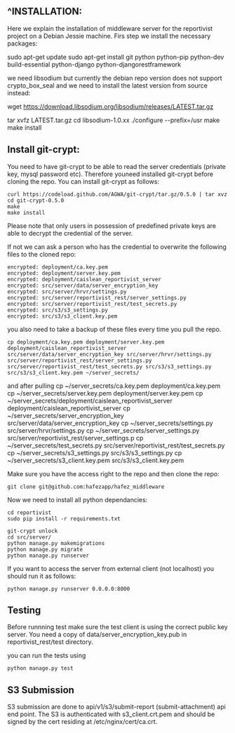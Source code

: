 ^INSTALLATION:
------------

Here we explain the installation of middleware server for the reportivist project on a Debian Jessie machine. Firs step we install the necessary packages:

sudo apt-get update
sudo apt-get install git python python-pip python-dev build-essential python-django python-djangorestframework

we need libsodium but currently the debian repo version does not support crypto_box_seal and we need to install the latest version from source instead:

   wget https://download.libsodium.org/libsodium/releases/LATEST.tar.gz

   tar xvfz LATEST.tar.gz
   cd libsodium-1.0.xx
   ./configure --prefix=/usr
   make
   make install

## Install git-crypt:

You need to have git-crypt to be able to read the server credentials (private key, mysql password etc). Therefore youneed installed git-crypt before cloning the repo. You can install git-crypt as follows:

    curl https://codeload.github.com/AGWA/git-crypt/tar.gz/0.5.0 | tar xvz
    cd git-crypt-0.5.0
    make
    make install

Please note that only users in possession of predefined private keys are able to decrypt the credential of the server.

If not we can ask a person who has the credential to overwrite the following files to the cloned repo:

    encrypted: deployment/ca.key.pem
    encrypted: deployment/server.key.pem
    encrypted: deployment/caislean_reportivist_server
    encrypted: src/server/data/server_encryption_key
    encrypted: src/server/hrvr/settings.py
    encrypted: src/server/reportivist_rest/server_settings.py
    encrypted: src/server/reportivist_rest/test_secrets.py
    encrypted: src/s3/s3_settings.py
    encrypted: src/s3/s3_client.key.pem

you also need to take a backup of these files every time you pull the repo.

    cp deployment/ca.key.pem deployment/server.key.pem deployment/caislean_reportivist_server src/server/data/server_encryption_key src/server/hrvr/settings.py  src/server/reportivist_rest/server_settings.py src/server/reportivist_rest/test_secrets.py src/s3/s3_settings.py src/s3/s3_client.key.pem ~/server_secrets/

and after pulling
    cp ~/server_secrets/ca.key.pem deployment/ca.key.pem
    cp ~/server_secrets/server.key.pem deployment/server.key.pem
    cp ~/server_secrets/deployment/caislean_reportivist_server deployment/caislean_reportivist_server 
    cp ~/server_secrets/server_encryption_key src/server/data/server_encryption_key
    cp ~/server_secrets/settings.py src/server/hrvr/settings.py
    cp ~/server_secrets/server_settings.py src/server/reportivist_rest/server_settings.p
    cp ~/server_secrets/test_secrets.py src/server/reportivist_rest/test_secrets.py
    cp ~/server_secrets/s3_settings.py src/s3/s3_settings.py
    cp ~/server_secrets/s3_client.key.pem src/s3/s3_client.key.pem

Make sure you have the access right to the repo and then clone the repo:

    git clone git@github.com:hafezapp/hafez_middleware

Now we need to install all python dependancies:

    cd reportivist
    sudo pip install -r requirements.txt

    git-crypt unlock
    cd src/server/
    python manage.py makemigrations
    python manage.py migrate
    python manage.py runserver

If you want to access the server from external client (not localhost) you should run it as follows:

    python manage.py runserver 0.0.0.0:8000

## Testing

Before runnning test make sure the test client is using the correct public key server. You need a copy of data/server_encryption_key.pub in reportivist_rest/test directory.

you can run the tests using

    python manage.py test


## S3 Submission

S3 submission are done to api/v1/s3/submit-report (submit-attachment) api end point. The
S3 is authenticated with s3_client.crt.pem and should be signed by the cert residing
at /etc/nginx/cert/ca.crt.

